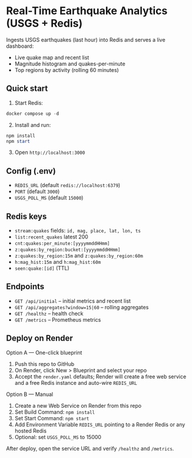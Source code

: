 # Real-Time Earthquake Analytics (USGS + Redis)

Ingests USGS earthquakes (last hour) into Redis and serves a live dashboard:
- Live quake map and recent list
- Magnitude histogram and quakes-per-minute
- Top regions by activity (rolling 60 minutes)

## Quick start
1. Start Redis:
```powershell
docker compose up -d
```
2. Install and run:
```powershell
npm install
npm start
```
3. Open `http://localhost:3000`

## Config (.env)
- `REDIS_URL` (default `redis://localhost:6379`)
- `PORT` (default `3000`)
- `USGS_POLL_MS` (default `15000`)

## Redis keys
- `stream:quakes` fields: `id, mag, place, lat, lon, ts`
- `list:recent_quakes` latest 200
- `cnt:quakes:per_minute:[yyyymmddHHmm]`
- `z:quakes:by_region:bucket:[yyyymmddHHmm]`
- `z:quakes:by_region:15m` and `z:quakes:by_region:60m`
- `h:mag_hist:15m` and `h:mag_hist:60m`
- `seen:quake:[id]` (TTL)

## Endpoints
- `GET /api/initial` – initial metrics and recent list
- `GET /api/aggregates?window=15|60` – rolling aggregates
- `GET /healthz` – health check
- `GET /metrics` – Prometheus metrics

## Deploy on Render
Option A — One-click blueprint
1. Push this repo to GitHub
2. On Render, click New > Blueprint and select your repo
3. Accept the `render.yaml` defaults; Render will create a free web service and a free Redis instance and auto-wire `REDIS_URL`

Option B — Manual
1. Create a new Web Service on Render from this repo
2. Set Build Command: `npm install`
3. Set Start Command: `npm start`
4. Add Environment Variable `REDIS_URL` pointing to a Render Redis or any hosted Redis
5. Optional: set `USGS_POLL_MS` to 15000

After deploy, open the service URL and verify `/healthz` and `/metrics`.
